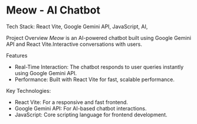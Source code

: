# Meow - AI Chatbot

Tech Stack: React Vite, Google Gemini API, JavaScript, AI,

Project Overview
*Meow* is an AI-powered chatbot built using Google Gemini API and React Vite.Interactive conversations with users. 

Features
- Real-Time Interaction: The chatbot responds to user queries instantly using Google Gemini API.
- Performance: Built with React Vite for fast, scalable performance.
  
Key Technologies:
- React Vite: For a responsive and fast frontend.
- Google Gemini API: For AI-based chatbot interactions.
- JavaScript: Core scripting language for frontend development.
